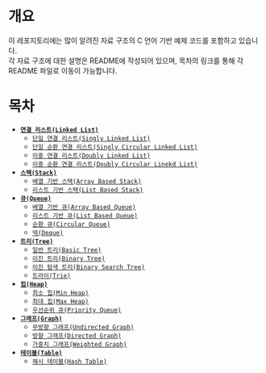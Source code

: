 # 개요
이 레포지토리에는 많이 알려진 자료 구조의 C 언어 기반 예제 코드를 포함하고 있습니다.<br/>
각 자료 구조에 대한 설명은 README에 작성되어 있으며, 목차의 링크를 통해 각 README 파일로 이동이 가능합니다.

# 목차
+ [**`연결 리스트(Linked List)`**](https://github.com/Arma75/singly-linked-list/blob/main/src/linked-list/README.md#%EC%97%B0%EA%B2%B0-%EB%A6%AC%EC%8A%A4%ED%8A%B8linked-list)
   	- [`단일 연결 리스트(Singly Linked List)`](https://github.com/Arma75/singly-linked-list/blob/main/src/linked-list/README.md#%EB%8B%A8%EC%9D%BC-%EC%97%B0%EA%B2%B0-%EB%A6%AC%EC%8A%A4%ED%8A%B8singly-linked-list)
	- [`단일 순환 연결 리스트(Singly Circular Linked List)`](https://github.com/Arma75/singly-linked-list/blob/main/src/linked-list/README.md#%EB%8B%A8%EC%9D%BC-%EC%88%9C%ED%99%98-%EC%97%B0%EA%B2%B0-%EB%A6%AC%EC%8A%A4%ED%8A%B8singly-circular-linked-list)
   	- [`이중 연결 리스트(Doubly Linked List)`]([#이중-연결-리스트doubly-linked-list](https://github.com/Arma75/singly-linked-list/blob/main/src/linked-list/README.md#%EB%8B%A8%EC%9D%BC-%EC%88%9C%ED%99%98-%EC%97%B0%EA%B2%B0-%EB%A6%AC%EC%8A%A4%ED%8A%B8singly-circular-linked-list))
  	- [`이중 순환 연결 리스트(Doubly Circular Linekd List)`]([#이중-순환-연결-리스트doubly-circular-linked-list](https://github.com/Arma75/singly-linked-list/blob/main/src/linked-list/README.md#%EC%9D%B4%EC%A4%91-%EC%88%9C%ED%99%98-%EC%97%B0%EA%B2%B0-%EB%A6%AC%EC%8A%A4%ED%8A%B8doubly-circular-linked-list))
+ [**`스택(Stack)`**](https://github.com/Arma75/singly-linked-list/blob/main/src/linked-list/README.md#%EC%9D%B4%EC%A4%91-%EC%88%9C%ED%99%98-%EC%97%B0%EA%B2%B0-%EB%A6%AC%EC%8A%A4%ED%8A%B8doubly-circular-linked-list)
   	- [`배열 기반 스택(Array Based Stack)`](https://github.com/Arma75/singly-linked-list/blob/main/src/linked-list/README.md#%EC%9D%B4%EC%A4%91-%EC%88%9C%ED%99%98-%EC%97%B0%EA%B2%B0-%EB%A6%AC%EC%8A%A4%ED%8A%B8doubly-circular-linked-list)
   	- [`리스트 기반 스택(List Based Stack)`]([#리스트-기반-스택list-based-stack](https://github.com/Arma75/singly-linked-list/blob/main/src/linked-list/README.md#%EC%9D%B4%EC%A4%91-%EC%88%9C%ED%99%98-%EC%97%B0%EA%B2%B0-%EB%A6%AC%EC%8A%A4%ED%8A%B8doubly-circular-linked-list))
+ [**`큐(Queue)`**]()
   	- [`배열 기반 큐(Array Based Queue)`](#배열-기반-큐array-based-queue)
   	- [`리스트 기반 큐(List Based Queue)`](#리스트-기반-큐list-based-queue)
   	- [`순환 큐(Circular Queue)`](#순환-큐circular-queue)
   	- [`덱(Deque)`](#덱deque)
+ [**`트리(Tree)`**](#트리tree)
   	- [`일반 트리(Basic Tree)`](#일반-트리basic-tree)
   	- [`이진 트리(Binary Tree)`](#이진-트리binary-tree)
   	- [`이진 탐색 트리(Binary Search Tree)`](#이진-탐색-트리binary-search-tree)
   	- [`트라이(Trie)`](#트라이trie)
+ [**`힙(Heap)`**](#힙heap)
   	- [`최소 힙(Min Heap)`](#최소-힙min-heap)
   	- [`최대 힙(Max Heap)`](#최대-힙max-heap)
   	- [`우선순위 큐(Priority Queue)`](#우선순위-큐priority-queue)
+ [**`그래프(Graph)`**](#그래프graph)
	- [`무방향 그래프(Undirected Graph)`](#무방향-그래프undirected-graph)
 	- [`방향 그래프(Directed Graph)`](#방향-그래프directed-graph)
  	- [`가중치 그래프(Weighted Graph)`](#가중치-그래프weighted-graph)
+ [**`테이블(Table)`**](#테이블table)
    - [`해시 테이블(Hash Table)`](#해시-테이블hash-table)
